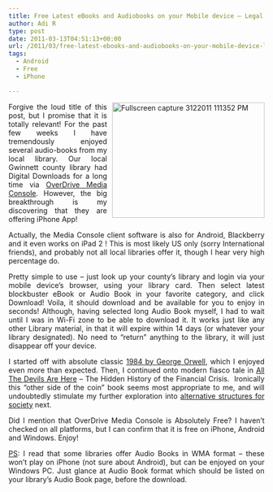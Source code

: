 ```yaml
---
title: Free Latest eBooks and Audiobooks on your Mobile device – Legal Too
author: Adi R
type: post
date: 2011-03-13T04:51:13+00:00
url: /2011/03/free-latest-ebooks-and-audiobooks-on-your-mobile-device-legal-too/
tags:
  - Android
  - Free
  - iPhone

---
```

<p align="justify">
  <a href="http://www.overdrive.com/Software/OMC/Default.aspx" target="_blank"><img style="background-image: none; border-bottom: 0px; border-left: 0px; margin: 0px 0px 10px 10px; padding-left: 0px; padding-right: 0px; display: inline; float: right; border-top: 0px; border-right: 0px; padding-top: 0px" title="Fullscreen capture 3122011 111352 PM" border="0" alt="Fullscreen capture 3122011 111352 PM" align="right" src="/uploads/2011/03/Fullscreen-capture-3122011-111352-PM.png?resize=300%2C227" width="300" height="227" data-recalc-dims="1" /></a>Forgive the loud title of this post, but I promise that it is totally relevant! For the past few weeks I have tremendously enjoyed several audio-books from my local library. Our local Gwinnett county library had Digital Downloads for a long time via <a href="http://www.overdrive.com/" target="_blank">OverDrive Media Console</a>. However, the big breakthrough is my discovering that they are offering iPhone App!
</p>

<p align="justify">
  Actually, the Media Console client software is also for Android, Blackberry and it even works on iPad 2 ! This is most likely US only (sorry International friends), and probably not all local libraries offer it, though I hear very high percentage do.
</p>

<p align="justify">
  Pretty simple to use – just look up your county’s library and login via your mobile device’s browser, using your library card. Then select latest blockbuster eBook or Audio Book in your favorite category, and click Download! Voila, it should download and be available for you to enjoy in seconds! Although, having selected long Audio Book myself, I had to wait until I was in Wi-Fi zone to be able to download it. It works just like any other Library material, in that it will expire within 14 days (or whatever your library designated). No need to “return” anything to the library, it will just disappear off your device.
</p>

<p align="justify">
  I started off with absolute classic <a href="http://www.amazon.com/dp/product/1433202468/?tag=craftonia-20" target="_blank">1984 by George Orwell</a>, which I enjoyed even more than expected. Then, I continued onto modern fiasco tale in <a href="http://www.amazon.com/dp/product/B004CJN7AU/?tag=craftonia-20" target="_blank">All The Devils Are Here</a> – The Hidden History of the Financial Crisis.&#160; Ironically this “other side of the coin” book seems most appropriate to me, and will undoubtedly stimulate my further exploration into <a href="http://www.thevenusproject.com/" target="_blank">alternative structures for society</a> next.
</p>

<p align="justify">
  Did I mention that OverDrive Media Console is Absolutely Free? I haven’t checked on all platforms, but I can confirm that it is free on iPhone, Android and Windows. Enjoy!
</p>

<p align="justify">
  <u>PS</u>: I read that some libraries offer Audio Books in WMA format – these won’t play on iPhone (not sure about Android), but can be enjoyed on your Windows PC. Just glance at Audio Book format which should be listed on your library’s Audio Book page, before the download.
</p>